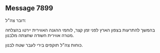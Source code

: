 ## Message 7899

דובר צה"ל:

בהמשך להתרעות בצפון הארץ לפני זמן קצר, לוחמי ההגנה האווירית יירטו בהצלחה מטרה אווירית חשודה שחצתה מלבנון.

כוחות צה"ל תוקפים בירי לעבר שטח לבנון.

